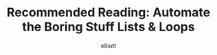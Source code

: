 ---
layout: post
author: elliott
category: reading
link: https://automatetheboringstuff.com/chapter4/
title: "Recommended Reading: Automate the Boring Stuff Lists & Loops"
published: false
---